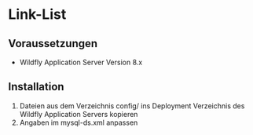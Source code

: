 # Link-List

## Voraussetzungen

* Wildfly Application Server Version 8.x

## Installation

1. Dateien aus dem Verzeichnis config/ ins Deployment Verzeichnis des Wildfly Application Servers kopieren
2. Angaben im mysql-ds.xml anpassen
